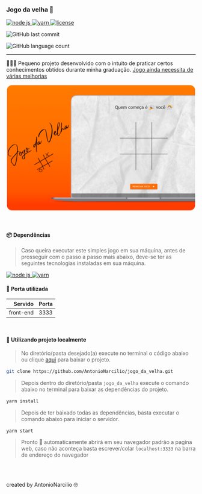 ### Jogo da velha 👵

<a href="https://nodejs.org/en/">
 <img src="https://img.shields.io/static/v1?label=node%20js&message=javascript%20runtime%20environment&color=339933&labelColor=282a36&style=flat&logo=node.js&logoColor=white" alt="node js"/>
</a>

<a href="https://classic.yarnpkg.com/en/docs/install#debian-stable">
 <img src="https://img.shields.io/static/v1?label=yarn&message=package%20manager&color=2C8EBB&labelColor=282a36&style=flat&logo=Yarn&logoColor=white" alt="yarn"/>
</a>

<!-- ![GitHub repo size](https://img.shields.io/github/repo-size/AntonioNarcilio/jogo_da_velha?color=dc0003&labelColor=282a36&logo=GitHub&logoColor=white) -->

<a href="https://github.com/AntonioNarcilio/proffy/blob/master/LICENSE">
 <img src="https://img.shields.io/github/license/AntonioNarcilio/jogo_da_velha?label=license&color=dc0003&labelColor=282a36" alt="license"/>
</a>

![GitHub last commit](https://img.shields.io/github/last-commit/AntonioNarcilio/jogo_da_velha?&color=dc0003&labelColor=282a36)

![GitHub language count](https://img.shields.io/github/languages/count/AntonioNarcilio/jogo_da_velha?&color=dc0003&labelColor=282a36)

---
👨🏻‍💻 Pequeno projeto desenvolvido com o intuito de praticar certos conhecimentos obtidos durante minha graduação.
[Jogo ainda necessita de várias melhorias](https://github.com/AntonioNarcilio/jogo_da_velha/issues)

![jogo da velha tela](/public/assets/jogo_da_velha-screen.png)



<br/>

#### 📦 **Dependências**

> Caso queira executar este simples jogo em sua máquina, antes de prosseguir com o passo a passo mais abaixo, deve-se ter as seguintes tecnologias instaladas em sua máquina.  

<a href="https://nodejs.org/en/">
 <img src="https://img.shields.io/static/v1?label=node%20js&message=javascript%20runtime%20environment&color=339933&labelColor=282a36&style=flat&logo=node.js&logoColor=white" alt="node js"/>
</a>

<a href="https://classic.yarnpkg.com/en/docs/install#debian-stable">
 <img src="https://img.shields.io/static/v1?label=yarn&message=package%20manager&color=2C8EBB&labelColor=282a36&style=flat&logo=Yarn&logoColor=white" alt="yarn"/>
</a>


<br/>

#### 🚪 **Porta utilizada**

Servido | Porta
|------:|:------|
| front-end| 3333|

<br/>


#### 🏡 **Utilizando projeto localmente**

>No diretório/pasta desejado(a) execute no terminal o código abaixo ou clique [aqui](https://github.com/AntonioNarcilio/jogo_da_velha/releases) para baixar o projeto.

~~~bash
git clone https://github.com/AntonioNarcilio/jogo_da_velha.git
~~~

> Depois dentro do diretório/pasta `jogo_da_velha` execute o comando abaixo no terminal para baixar as dependências do projeto.

~~~bash
yarn install
~~~

> Depois de ter baixado todas as dependências, basta executar o comando abaixo para iniciar o servidor.

~~~bash
yarn start
~~~

> Pronto 🎊 automaticamente abrirá em seu navegador padrão a pagina web, caso não aconteça basta escrever/colar `localhost:3333` na barra de endereço do navegador

<br/>
<br/>

created by AntonioNarcilio 🤓
